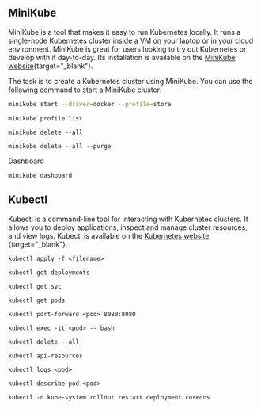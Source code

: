 ## MiniKube

MiniKube is a tool that makes it easy to run Kubernetes locally. It runs a single-node Kubernetes cluster inside a VM on your laptop or in your cloud environment. MiniKube is great for users looking to try out Kubernetes or develop with it day-to-day. Its installation is available on the [MiniKube website](https://minikube.sigs.k8s.io/docs/start/){target="_blank"}.

The task is to create a Kubernetes cluster using MiniKube. You can use the following command to start a MiniKube cluster:

```bash
minikube start --driver=docker --profile=store
```

``` shell
minikube profile list
```

``` shell
minikube delete --all
```

``` shell
minikube delete --all --purge
```

Dashboard
``` shell
minikube dashboard
```

## Kubectl

Kubectl is a command-line tool for interacting with Kubernetes clusters. It allows you to deploy applications, inspect and manage cluster resources, and view logs. Kubectl is available on the [Kubernetes website](https://kubernetes.io/docs/tasks/tools/) {target="_blank"}.

``` shell
kubectl apply -f <filename>
```

``` shell
kubectl get deployments
```

``` shell
kubectl get svc
```

``` shell
kubectl get pods
```

``` shell
kubectl port-forward <pod> 8080:8080
```

``` shell
kubectl exec -it <pod> -- bash
```

``` shell
kubectl delete --all
```

``` shell
kubectl api-resources
```

``` shell
kubectl logs <pod>
```

``` shell
kubectl describe pod <pod>
```

``` shell title="reset the core dns"
kubectl -n kube-system rollout restart deployment coredns
```
